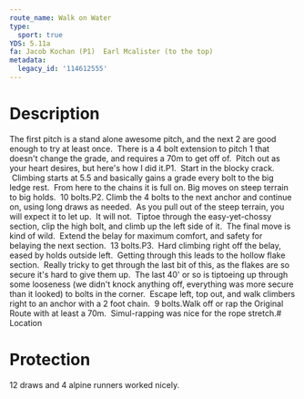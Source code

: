 ```yaml
---
route_name: Walk on Water
type:
  sport: true
YDS: 5.11a
fa: Jacob Kochan (P1)  Earl Mcalister (to the top)
metadata:
  legacy_id: '114612555'
---
```

# Description
The first pitch is a stand alone awesome pitch, and the next 2 are good enough to try at least once.  There is a 4 bolt extension to pitch 1 that doesn't change the grade, and requires a 70m to get off of.  Pitch out as your heart desires, but here's how I did it.P1.  Start in the blocky crack.  Climbing starts at 5.5 and basically gains a grade every bolt to the big ledge rest.  From here to the chains it is full on. Big moves on steep terrain to big holds.  10 bolts.P2. Climb the 4 bolts to the next anchor and continue on, using long draws as needed.  As you pull out of the steep terrain, you will expect it to let up.  It will not.  Tiptoe through the easy-yet-chossy section, clip the high bolt, and climb up the left side of it.  The final move is kind of wild.  Extend the belay for maximum comfort, and safety for belaying the next section.  13 bolts.P3.  Hard climbing right off the belay, eased by holds outside left.  Getting through this leads to the hollow flake section.  Really tricky to get through the last bit of this, as the flakes are so secure it's hard to give them up.  The last 40' or so is tiptoeing up through some looseness (we didn't knock anything off, everything was more secure than it looked) to bolts in the corner.  Escape left, top out, and walk climbers right to an anchor with a 2 foot chain.  9 bolts.Walk off or rap the Original Route with at least a 70m.  Simul-rapping was nice for the rope stretch.# Location
# Protection
12 draws and 4 alpine runners worked nicely.